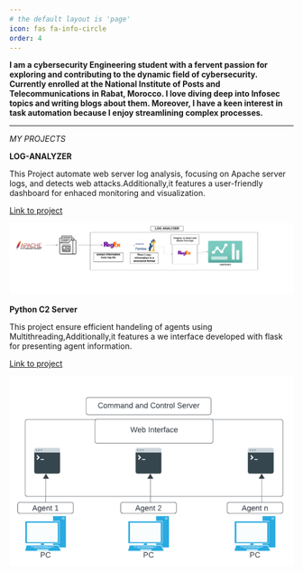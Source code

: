 ```yaml
---
# the default layout is 'page'
icon: fas fa-info-circle
order: 4
---
```

**I am a cybersecurity Engineering student with a fervent passion for exploring and contributing to the dynamic field of cybersecurity. Currently enrolled at the National Institute of Posts and Telecommunications in Rabat, Morocco. I love diving deep into Infosec topics and writing blogs about them. Moreover, I have a keen interest in task automation because I enjoy streamlining complex processes.**

___

*MY PROJECTS*

**LOG-ANALYZER**

This Project automate web server log analysis, focusing on Apache server logs, and detects web attacks.Additionally,it features a user-friendly dashboard for enhaced monitoring and visualization. 

[Link to project](https://github.com/abd3lgh4f0r/LOG-ANALYZER)


![Desktop View](/media/LOG-ANALYZER.png)


**Python C2 Server**

This project ensure efficient handeling of agents using Multithreading,Additionally,it features a we interface developed with flask for presenting agent information.

[Link to project](https://github.com/abd3lgh4f0r/C2_Server)

![Desktop View](/media/pythonc2.png)